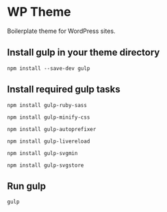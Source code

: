 # WP Theme

Boilerplate theme for WordPress sites.

## Install gulp in your theme directory

```
npm install --save-dev gulp
```

## Install required gulp tasks

```
npm install gulp-ruby-sass

npm install gulp-minify-css

npm install gulp-autoprefixer

npm install gulp-livereload

npm install gulp-svgmin

npm install gulp-svgstore
```

## Run gulp

```
gulp
```
